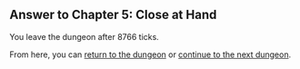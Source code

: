 ## Answer to Chapter 5: Close at Hand

You leave the dungeon after 8766 ticks.

From here, you can [return to the dungeon](../../../chapters/05/close-at-hand.md) or [continue to the next dungeon](../../../chapters/06/eight-winds.md).
